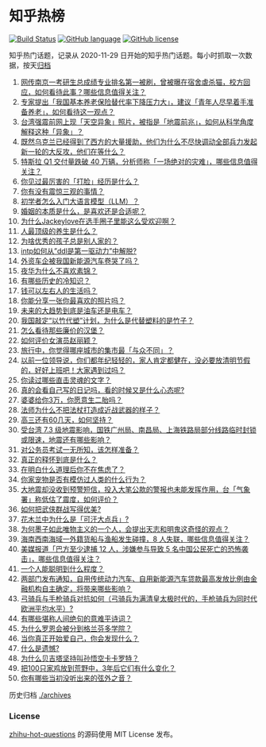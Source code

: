 # 知乎热榜
[![Build Status](https://github.com/ToWeLong/zhihu-hot-questions/workflows/CI/badge.svg)](https://github.com/ToWeLong/zhihu-hot-questions/actions)
[![GitHub language](https://img.shields.io/badge/language-golang-orange.svg)](https://golang.org/)
[![GitHub license](https://img.shields.io/github/license/ToWeLong/zhihu-hot-questions)](https://github.com/ToWeLong/zhihu-hot-questions/blob/main/LICENSE)

知乎热门话题，记录从 2020-11-29 日开始的知乎热门话题。每小时抓取一次数据，按天[归档](./archives)

<!-- BEGIN -->

1. [网传南京一考研生总成绩专业排名第一被刷，曾被曝在宿舍虐杀猫，校方回应，如何看待此事？哪些信息值得关注？](https://www.zhihu.com/question/651493066)
1. [专家提出「我国基本养老保险替代率下降压力大」，建议「青年人尽早着手准备养老」，如何看待这一观点？](https://www.zhihu.com/question/651486362)
1. [台湾强震前网上现「天空异象」照片，被指是「地震前兆」，如何从科学角度解释这种「异象」？](https://www.zhihu.com/question/651516653)
1. [既然乌克兰已经得到了西方的大量援助，他们为什么不尽快调动全部兵力发起新一轮的大反攻，他们在等什么？](https://www.zhihu.com/question/651229454)
1. [特斯拉 Q1 交付量跌破 40 万辆，分析师称「一场绝对的灾难」，哪些信息值得关注？](https://www.zhihu.com/question/651489990)
1. [你见过最厉害的「打脸」经历是什么？](https://www.zhihu.com/question/473217817)
1. [你有没有震惊三观的事情？](https://www.zhihu.com/question/625527702)
1. [初学者怎么入门大语言模型（LLM）？](https://www.zhihu.com/question/644285055)
1. [婚姻的本质是什么，是喜欢还是合适呢？](https://www.zhihu.com/question/644150770)
1. [为什么Jackeylove在选手圈子里能这么受欢迎啊？](https://www.zhihu.com/question/640695537)
1. [人最顶级的养生是什么？](https://www.zhihu.com/question/601084412)
1. [为啥优秀的孩子总是别人家的？](https://www.zhihu.com/question/645385110)
1. [intp如何从”ddl是第一驱动力”中解脱?](https://www.zhihu.com/question/638602358)
1. [外资车企被我国新能源汽车卷哭了吗？](https://www.zhihu.com/question/639536083)
1. [夜华为什么不喜欢素锦？](https://www.zhihu.com/question/55772258)
1. [有哪些历史的冷知识？](https://www.zhihu.com/question/305338329)
1. [钱可以左右人的生活吗？](https://www.zhihu.com/question/610031701)
1. [你能分享一张你最喜欢的照片吗？](https://www.zhihu.com/question/617492839)
1. [未来的大趋势到底是油车还是电车？](https://www.zhihu.com/question/620118718)
1. [我国敲定“以竹代塑”计划，为什么是代替塑料的是竹子？](https://www.zhihu.com/question/637458997)
1. [怎么看待那些廉价的汉堡？](https://www.zhihu.com/question/371528813)
1. [如何评价女演员赵丽颖？](https://www.zhihu.com/question/626201860)
1. [旅行中，你觉得哪座城市的集市最「与众不同」？](https://www.zhihu.com/question/648669807)
1. [以前一位领导说，你们都年纪轻轻的，家人肯定都健在，没必要放清明节假的，好好上班吧！大家遇到过吗？](https://www.zhihu.com/question/651445658)
1. [你读过哪些直击灵魂的文字？](https://www.zhihu.com/question/623411870)
1. [真的会看自己写的日记吗，看的时候又是什么心态呢?](https://www.zhihu.com/question/633909100)
1. [婆婆给你3万，你愿意生二胎吗？](https://www.zhihu.com/question/651287494)
1. [法师为什么不把法杖打造成近战武器的样子？](https://www.zhihu.com/question/630533156)
1. [高三还有60几天，如何坚持？](https://www.zhihu.com/question/651029579)
1. [受台湾 7.3 级地震影响，国铁广州局、南昌局、上海铁路局部分线路临时封锁或限速，地震还有哪些影响？](https://www.zhihu.com/question/651439061)
1. [对公务员考试一无所知，该怎样准备？](https://www.zhihu.com/question/379454422)
1. [真正的释怀到底是什么？](https://www.zhihu.com/question/625989866)
1. [在明白什么道理后你不在焦虑了？](https://www.zhihu.com/question/629658395)
1. [你家宠物是否有模仿过人类的什么行为？](https://www.zhihu.com/question/646471612)
1. [大地震却没收到预警短信，投入大笔公款的警报也未能发挥作用，台「气象署」称低估了震度，如何评价？](https://www.zhihu.com/question/651489943)
1. [如何把武侠群战写得优美?](https://www.zhihu.com/question/651411400)
1. [花木兰中为什么是「可汗大点兵」?](https://www.zhihu.com/question/34676547)
1. [为何墨子如此唯物主义的一个人，会提出天志和明鬼这奇怪的观点？](https://www.zhihu.com/question/650549131)
1. [海南西南海域一外籍货船与渔船发生碰撞，8 人失联，哪些信息值得关注？](https://www.zhihu.com/question/651538044)
1. [美媒报道「巴方至少逮捕 12 人，涉嫌参与导致 5 名中国公民死亡的恐怖袭击」，哪些信息值得关注？](https://www.zhihu.com/question/651405414)
1. [一个人能聪明到什么程度？](https://www.zhihu.com/question/31219081)
1. [两部门发布通知，自用传统动力汽车、自用新能源汽车贷款最高发放比例由金融机构自主确定，将带来哪些影响？](https://www.zhihu.com/question/651492597)
1. [弓骑兵与手枪骑兵对抗如何（弓骑兵为满清皇太极时代的，手枪骑兵为同时代欧洲平均水平）?](https://www.zhihu.com/question/433696241)
1. [有哪些堪称人间绝句的意难平诗词？](https://www.zhihu.com/question/649966114)
1. [为什么罗恩会被分到格兰芬多学院？](https://www.zhihu.com/question/489643957)
1. [当你真正开始爱自己，你会发现什么？](https://www.zhihu.com/question/608467041)
1. [什么是遗憾?](https://www.zhihu.com/question/23346504)
1. [为什么贝吉塔坚持叫孙悟空卡卡罗特？](https://www.zhihu.com/question/386869225)
1. [把100只家鸡放到荒野中，3年后它们有什么变化？](https://www.zhihu.com/question/434124471)
1. [你有哪些当初没听出来的弦外之音？](https://www.zhihu.com/question/62862636)

<!-- END -->

历史归档 [./archives](./archives)


### License
[zhihu-hot-questions](https://github.com/towelong/zhihu-hot-questions) 的源码使用 MIT License 发布。
